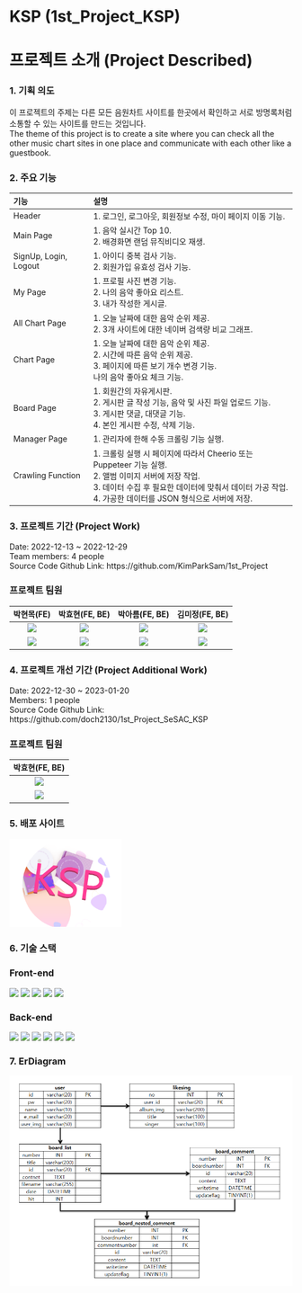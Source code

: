 <h1> KSP (1st_Project_KSP) </h1>

<h1> 프로젝트 소개 (Project Described) </h1>
<h3> 1. 기획 의도 </h3>
이 프로젝트의 주제는 다른 모든 음원차트 사이트를 한곳에서 확인하고 서로 방명록처럼 소통할 수 있는 사이트를 만드는 것입니다.
<br />
The theme of this project is to create a site where you can check all the other music chart sites in one place and communicate with each other like a guestbook.

<h3> 2. 주요 기능 </h3>

|기능| 설명|
|:---|:---|
|Header|1. 로그인, 로그아웃, 회원정보 수정, 마이 페이지 이동 기능.|
|Main Page|1. 음악 실시간 Top 10.<br>2. 배경화면 랜덤 뮤직비디오 재생.|
|SignUp, Login, Logout|1. 아이디 중복 검사 기능.<br>2. 회원가입 유효성 검사 기능.|
|My Page|1. 프로필 사진 변경 기능.<br>2. 나의 음악 좋아요 리스트.<br>3. 내가 작성한 게시글.|
|All Chart Page|1. 오늘 날짜에 대한 음악 순위 제공.<br>2. 3개 사이트에 대한 네이버 검색량 비교 그래프.|
|Chart Page|1. 오늘 날짜에 대한 음악 순위 제공.<br>2. 시간에 따른 음악 순위 제공.<br>3. 페이지에 따른 보기 개수 변경 기능.<br>나의 음악 좋아요 체크 기능.|
|Board Page|1. 회원간의 자유게시판.<br>2. 게시판 글 작성 기능, 음악 및 사진 파일 업로드 기능.<br>3. 게시판 댓글, 대댓글 기능.<br>4. 본인 게시판 수정, 삭제 기능.|
|Manager Page|1. 관리자에 한해 수동 크롤링 기능 실행.|
|Crawling Function|1. 크롤링 실행 시 페이지에 따라서 Cheerio 또는 Puppeteer 기능 실행.<br>2. 앨범 이미지 서버에 저장 작업.<br>3. 데이터 수집 후 필요한 데이터에 맞춰서 데이터 가공 작업.<br>4. 가공한 데이터를 JSON 형식으로 서버에 저장.|

<h3> 3. 프로젝트 기간 (Project Work) </h3>
Date: 2022-12-13 ~ 2022-12-29<br />
Team members: 4 people<br />
Source Code Github Link: https://github.com/KimParkSam/1st_Project

<h3> 프로젝트 팀원 </h3>

|박현목(FE)|박효현(FE, BE)|박아름(FE, BE)|김미정(FE, BE)| 
|:---:|:---:|:---:|:---:|
|<img src="https://avatars.githubusercontent.com/u/116782334?v=4" width="100">|<img src="https://avatars.githubusercontent.com/u/116782344?v=4" width="100" >|<img src="https://avatars.githubusercontent.com/u/116782319?v=4" width="100" >|<img src="https://avatars.githubusercontent.com/u/116782390?v=4" width="100">| 
|<a href="https://github.com/mcthemox"><img src="https://img.shields.io/badge/GitHub-181717?style=plastic&logo=GitHub&logoColor=white"/></a> |<a href="https://github.com/doch2130"><img src="https://img.shields.io/badge/GitHub-181717?style=plastic&logo=GitHub&logoColor=white"/></a>|<a href="https://github.com/AHRUMPARK"><img src="https://img.shields.io/badge/GitHub-181717?style=plastic&logo=GitHub&logoColor=white"/></a>|<a href="https://github.com/mijeongkim3"><img src="https://img.shields.io/badge/GitHub-181717?style=plastic&logo=GitHub&logoColor=white"/></a>| 

<h3> 4. 프로젝트 개선 기간 (Project Additional Work) </h3>
Date: 2022-12-30 ~ 2023-01-20<br />
Members: 1 people<br />
Source Code Github Link: https://github.com/doch2130/1st_Project_SeSAC_KSP

<h3> 프로젝트 팀원 </h3>

|박효현(FE, BE)| 
|:---:|
|<img src="https://avatars.githubusercontent.com/u/116782344?v=4" width="100" >| 
|<a href="https://github.com/doch2130"><img src="https://img.shields.io/badge/GitHub-181717?style=plastic&logo=GitHub&logoColor=white"/></a>| 

<h3> 5. 배포 사이트 </h3>
<a href="http://101.101.210.118:8080"><img src="static/res/image/KSPLogo.png" style="width: 200px;" /></a>


<h3> 6. 기술 스택 </h3>
<h3> Front-end </h3>
<div>
<img src="https://img.shields.io/badge/-JavaScript-yellow"/>
<img src="https://img.shields.io/badge/-jQuery-blue"/>
<img src="https://img.shields.io/badge/-Chart.js-pink"/>
<img src="https://img.shields.io/badge/-Bootstrap v5-purple"/>
<img src="https://img.shields.io/badge/-AOS-lightblue"/>
</div>

<h3> Back-end </h3>

<div>
<img src="https://img.shields.io/badge/Node.js-339933?style=plastic&logo=Node.js&logoColor=white"/>
<img src="https://img.shields.io/badge/-MySQL-blue"/>
<img src="https://img.shields.io/badge/-Sequelize-blue"/>
<img src="https://img.shields.io/badge/-Cheerio-orange"/>
<img src="https://img.shields.io/badge/-Puppeteer-darkgreen"/>
<img src="https://img.shields.io/badge/-Naver Cloud Server-brightGreen"/>
</div>


<h3> 7. ErDiagram</h3>
<!-- <img style="width: 700px" src="/static/res/erDiagram/KSP_ErDiagram.png"> -->
<img style="width: 700px" src="/static/res/erDiagram/erd.png">
